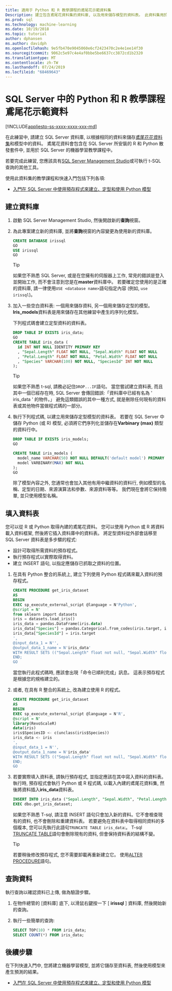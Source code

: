 ```yaml
---
title: 適用于 Python 和 R 教學課程的鳶尾花示範資料集
Description: 建立包含鳶尾花資料集的資料庫, 以及用來儲存模型的資料表。 此資料集用於練習, 示範如何將 R 語言或 Python 程式碼包裝在 SQL Server 預存程式中。
ms.prod: sql
ms.technology: machine-learning
ms.date: 10/19/2018
ms.topic: tutorial
author: dphansen
ms.author: davidph
ms.openlocfilehash: 9e5fb470e9045060e6cf2423470c2e4e1ee14f30
ms.sourcegitcommit: 9062c5e97c4e4af0bbe5be6637cc3872cd1b2320
ms.translationtype: MT
ms.contentlocale: zh-TW
ms.lasthandoff: 07/24/2019
ms.locfileid: "68469643"
---
```

#  <a name="iris-demo-data-for-python-and-r-tutorials-in-sql-server"></a>SQL Server 中的 Python 和 R 教學課程鳶尾花示範資料 
[!INCLUDE[appliesto-ss-xxxx-xxxx-xxx-md](../../includes/appliesto-ss-xxxx-xxxx-xxx-md.md)]

在此練習中, 請建立 SQL Server 資料庫, 以根據相同的資料來儲存[鳶尾花花資料集](https://en.wikipedia.org/wiki/Iris_flower_data_set)和模型中的資料。 鳶尾花資料會包含在 SQL Server 所安裝的 R 和 Python 散發套件中, 並用於 SQL Server 的機器學習教學課程中。 

若要完成此練習, 您應該具有[SQL Server Management Studio](https://docs.microsoft.com/sql/ssms/download-sql-server-management-studio-ssms?view=sql-server-2017)或可執行 t-SQL 查詢的其他工具。

使用此資料集的教學課程和快速入門包括下列各項:

+  [入門在 SQL Server 中使用預存程式來建立、定型和使用 Python 模型](quickstart-python-train-score-in-tsql.md)

## <a name="create-the-database"></a>建立資料庫

1. 啟動 SQL Server Management Studio, 然後開啟新的**查詢**視窗。  

2. 為此專案建立新的資料庫, 並將**查詢**視窗的內容變更為使用新的資料庫。

    ```sql
    CREATE DATABASE irissql
    GO
    USE irissql
    GO
    ```

    > [!TIP] 
    > 如果您不熟悉 SQL Server, 或是在您擁有的伺服器上工作, 常見的錯誤是登入並開始工作, 而不會注意到您是在**master**資料庫中。 若要確定您使用的是正確的資料庫, 請一律使用`USE <database name>`語句指定內容 (例如, `use irissql`)。

3. 加入一些空白資料表: 一個用來儲存資料, 另一個用來儲存定型的模型。 **Iris_models**資料表是用來儲存在其他練習中產生的序列化模型。

    下列程式碼會建立定型資料的資料表。

    ```sql
    DROP TABLE IF EXISTS iris_data;
    GO
    CREATE TABLE iris_data (
      id INT NOT NULL IDENTITY PRIMARY KEY
      , "Sepal.Length" FLOAT NOT NULL, "Sepal.Width" FLOAT NOT NULL
      , "Petal.Length" FLOAT NOT NULL, "Petal.Width" FLOAT NOT NULL
      , "Species" VARCHAR(100) NOT NULL, "SpeciesId" INT NOT NULL
    );
    ```

    > [!TIP] 
    > 如果您不熟悉 t-sql, 請務必記住`DROP...IF`語句。 當您嘗試建立資料表, 而且其中一個已經存在時, SQL Server 會傳回錯誤:「資料庫中已經有名為 ' iris_data ' 的物件。」 避免這類錯誤的其中一種方式, 就是刪除任何現有的資料表或其他物件當做程式碼的一部分。

4. 執行下列程式碼, 以建立用來儲存定型模型的資料表。 若要在 SQL Server 中儲存 Python (或 R) 模型, 必須將它們序列化並儲存在**Varbinary (max)** 類型的資料行中。 

    ```sql
    DROP TABLE IF EXISTS iris_models;
    GO
    
    CREATE TABLE iris_models (
      model_name VARCHAR(50) NOT NULL DEFAULT('default model') PRIMARY KEY,
      model VARBINARY(MAX) NOT NULL
    );
    GO
    ```

    除了模型內容之外, 您通常也會加入其他有用中繼資料的資料行, 例如模型的名稱、定型的日期、來源演算法和參數、來源資料等等。 我們現在會將它保持簡單, 並只使用模型名稱。

## <a name="populate-the-table"></a>填入資料表

您可以從 R 或 Python 取得內建的鳶尾花資料。 您可以使用 Python 或 R 將資料載入資料框架, 然後將它插入資料庫中的資料表。 將定型資料從外部會話移至 SQL Server 資料表是多步驟的程式:

+ 設計可取得所需資料的預存程式。
+ 執行預存程式以實際取得資料。
+ 建立 INSERT 語句, 以指定應儲存已抓取之資料的位置。

1. 在具有 Python 整合的系統上, 建立下列使用 Python 程式碼來載入資料的預存程式。

    ```sql
    CREATE PROCEDURE get_iris_dataset
    AS
    BEGIN
    EXEC sp_execute_external_script @language = N'Python', 
    @script = N'
    from sklearn import datasets
    iris = datasets.load_iris()
    iris_data = pandas.DataFrame(iris.data)
    iris_data["Species"] = pandas.Categorical.from_codes(iris.target, iris.target_names)
    iris_data["SpeciesId"] = iris.target
    ', 
    @input_data_1 = N'', 
    @output_data_1_name = N'iris_data'
    WITH RESULT SETS (("Sepal.Length" float not null, "Sepal.Width" float not null, "Petal.Length" float not null, "Petal.Width" float not null, "Species" varchar(100) not null, "SpeciesId" int not null));
    END;
    GO
    ```

    當您執行此程式碼時, 應該會出現「命令已順利完成」訊息。 這表示預存程式是根據您的規格建立的。

2. 或者, 在具有 R 整合的系統上, 改為建立使用 R 的程式。

    ```sql
    CREATE PROCEDURE get_iris_dataset
    AS
    BEGIN
    EXEC sp_execute_external_script @language = N'R', 
    @script = N'
    library(RevoScaleR)
    data(iris)
    iris$SpeciesID <- c(unclass(iris$Species))
    iris_data <- iris
    ', 
    @input_data_1 = N'', 
    @output_data_1_name = N'iris_data'
    WITH RESULT SETS (("Sepal.Length" float not null, "Sepal.Width" float not null, "Petal.Length" float not null, "Petal.Width" float not null, "Species" varchar(100) not null, "SpeciesId" int not null));
    END;
    GO
    ```

3. 若要實際填入資料表, 請執行預存程式, 並指定應該在其中寫入資料的資料表。 執行時, 預存程式會執行 Python 或 R 程式碼, 以載入內建的鳶尾花資料集, 然後將資料插入**iris_data**資料表。

    ```sql
    INSERT INTO iris_data ("Sepal.Length", "Sepal.Width", "Petal.Length", "Petal.Width", "Species", "SpeciesId")
    EXEC dbo.get_iris_dataset;
    ```

    如果您不熟悉 T-sql, 請注意 INSERT 語句只會加入新的資料。它不會檢查現有的資料, 也不會刪除和重建資料表。 若要避免在資料表中取得相同資料的多個複本, 您可以先執行此語句`TRUNCATE TABLE iris_data`:。 T-sql [TRUNCATE TABLE](https://docs.microsoft.com/sql/t-sql/statements/truncate-table-transact-sql)語句會刪除現有的資料, 但會保持資料表的結構不變。

    > [!TIP]
    > 若要稍後修改預存程式, 您不需要卸載再重新建立它。 使用[ALTER PROCEDURE](https://docs.microsoft.com/sql/t-sql/statements/alter-procedure-transact-sql)語句。 


## <a name="query-the-data"></a>查詢資料

執行查詢以確認資料已上傳, 做為驗證步驟。

1. 在物件總管的 [資料庫] 底下, 以滑鼠右鍵按一下 [ **irissql** ] 資料庫, 然後開始新的查詢。

2. 執行一些簡單的查詢:

    ```sql
    SELECT TOP(10) * FROM iris_data;
    SELECT COUNT(*) FROM iris_data;
    ```

## <a name="next-steps"></a>後續步驟

在下列快速入門中, 您將建立機器學習模型, 並將它儲存至資料表, 然後使用模型來產生預測的結果。

+ [入門在 SQL Server 中使用預存程式來建立、定型和使用 Python 模型](quickstart-python-train-score-in-tsql.md)
